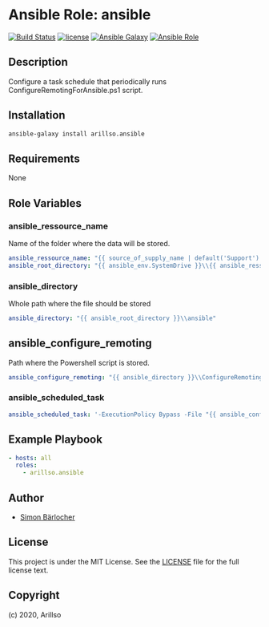 # Ansible Role: ansible

[![Build Status](https://img.shields.io/travis/arillso/ansible.ansible.svg?branch=master&style=popout-square)](https://travis-ci.org/arillso/ansible.ansible) [![license](https://img.shields.io/github/license/mashape/apistatus.svg?style=popout-square)](https://sbaerlo.ch/licence) [![Ansible Galaxy](https://img.shields.io/badge/ansible--galaxy-ansible-blue.svg?style=popout-square)](https://galaxy.ansible.com/arillso/ansible) [![Ansible Role](https://img.shields.io/ansible/role/d/id.svg?style=popout-square)](https://galaxy.ansible.com/arillso/ansible)

## Description

Configure a task schedule that periodically runs ConfigureRemotingForAnsible.ps1 script.

## Installation

```bash
ansible-galaxy install arillso.ansible
```

## Requirements

None

## Role Variables

### ansible_ressource_name

Name of the folder where the data will be stored.

```yml
ansible_ressource_name: "{{ source_of_supply_name | default('Support') }}"
ansible_root_directory: "{{ ansible_env.SystemDrive }}\\{{ ansible_ressource_name }}"
```

### ansible_directory

Whole path where the file should be stored

```yml
ansible_directory: "{{ ansible_root_directory }}\\ansible"
```

## ansible_configure_remoting

Path where the Powershell script is stored.

```yml
ansible_configure_remoting: "{{ ansible_directory }}\\ConfigureRemotingForAnsible.ps1"
```

### ansible_scheduled_task

```yml
ansible_scheduled_task: '-ExecutionPolicy Bypass -File "{{ ansible_configure_remoting }}" -CertValidityDays 3650 -ForceNewSSLCert -EnableCredSSP'
```

## Example Playbook

```yml
- hosts: all
  roles:
    - arillso.ansible
```

## Author

- [Simon Bärlocher](https://sbaerlocher.ch)

## License

This project is under the MIT License. See the [LICENSE](licence) file for the full license text.

## Copyright

(c) 2020, Arillso
